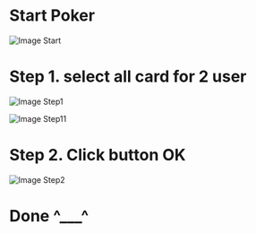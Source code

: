 # Start Poker


![Image Start](https://lh3.googleusercontent.com/qJOvkUGCldBKiC6Ous8L3lnFR9zbw-8vxOYoC1FoSpvoWGVyatTp7RMeo7ChKh_5OfMEiQIfgN3N0-5_q-VTrbwYHqRNCRnJOzVlgsikVCwxMvvGNinSbfXSiAc693RqoODJ4qTlMvcng-HHpzttPB2o9JnrQosimIAtvFzlbA-yaM65oaAyxfoz6-6a_WLHoujmdt_0kcFA7sh60VV4vSvfg_S4_ZmgqdNO6pUn7aHEZpItHtEQmmmpIhX2HNh2p-_2ujOjPmP5XejMtjm4b1-iv4jz-a_DcIYn09ZYZja7lmQcSbqKCdos9fBqNNuQ1avVCc-St_cfRf4snFE_XKZiL1KMxCXZiPV6kkvqyFGlxkkYIPPQFoM95QXC8k6wUtDTvDR9bxIlMaulJjl4O69g-KExQgSu_8YtBJaXxmJj_tYev3LRUQktAIBqbSCO7RcEC1l3Z8Kx7TDcaHlLpdvwRAVm4hDV9gmeCJfBnf3QFJ5Pjjnr8rlKlCziaPUcVM-BmjfQIY5hCK13ur2ArhV0upgihvj6QxAvbKFX8-oeyESz8Oztz_ZKyivMQlt_bd50rI6NM4BfGRseVC_1H2K1iQ=w538-h955-no)

# Step 1. select all card for 2 user

![Image Step1](https://lh3.googleusercontent.com/JPgfe8WnZvWM2momDyqC4BPfvxRm7BKIm9FKpaWgKHrfaT8O4FiQIfv57uMgzHBFZbnuRirirQTbJTTd5k_ledNJ2cX6am5CA6LW7r4x4DzzrW7M_vMqo3KQRbtUlfF4AkgUpScYea13SLcHfJTg_Qle874s2hkyQIBtRyqtrStbq_4g5j2nWSegVguqx_j55sLeUTXlHUaFpe8KQwGjJPN2kMOt2WJyeqCMHErsqLhjFxU4UVpatHRQeK0fm6pzDi-EijGeaHJ02KkZYZ0TdaJqXei5hsJ-LerAXorgAhOQk2OOSiF1RPkg12jUHX4LoN-vAGYu-J96DYcUlGdE9RsNlutOob33qyo9yVH-KmiG14gsuDocKkyn6ljUTwkU6ORH6eUPDzeLU_42sl0xOuQ1u1NjtftUApTkFjyKDVq5qRnJ64Z2f17hHMuLdoUZMf9q5smgQHJJjeHlJ5G12WSmtoRehyZcZzGaVWxgRVxqa9P29mZxJr_EZVs0XgUbLzHPqg5WfLQTJGlR2WYb7S466XU0vSIgRgI-pNSB2wjP2u8xsW8PkkUDsIVp81HoWL2Z7YOVJnEW0tabf4S5VEirbA=w538-h955-no)


![Image Step11](https://lh3.googleusercontent.com/4_2dmOq_LQ8lKb81hh7o6AobmUvjwDKnNap0Y-IYEPq4d4qrWVjkKM2Irz58KhAftNqv2yfKRQLvqyoV1R1HoBH8fVLiDZpgQ9mKUiicQr7hpxwUK9CrfwxlLceX9oor6zE2kQlqZrs3tl8Euubx2MDQvUQ73DIJKTfzAr6QzxG_DC_wrQPKQ9Ewz-booX7_c95S9GzupsoPh6x7iR2GDRQPi_AhMYlqO_3X2xzwdPuvaEISjY4hboWyigmb__M6yMSndTqAxLFqxWwK5MMOo1zqhbVzyH2RV4QQJ_QeKHKQSis1hYMsVirnj7hAYommP5FKXLX1ihc8XcWMAdNr12gCcovrjx9dHcOJzR0W3j79KXt4zldgR59awXVEtdf0HrPzFbJiHEsXjPfc30KlG8Kz7JSgMK3k6R_b7d7L4Cq8Kz2VSPI1ppeATbmaEOrRZ8V-VZQgR38QOiSNDhmMHY1rZnwi76AuR-Ty_zwhGJnn_skT0ZvsPWXbS02C8Qn0PmiWLhIx33gu70snDZbAqgYF2U_PariEmfC7y-qq_Vqubt5fkfqTWkCkoJyeh0q7LV6Wz_6HhdED9b9G_BBHdfJBIw=w538-h955-no)

# Step 2. Click button OK

![Image Step2](https://lh3.googleusercontent.com/RQaUMqRk02edrm_IErlRKqYAScpPt8gbWqJR_VZIVTOp2GJBB2oc21rhY8xOh2IeHrIrBRLpNxWK5VUwA-LiB0An1FQcumo2s7VTBJ9vqXj3OGdmuyIqKRgeMzuFG7G9Ayrd2SGj7_W3HzxbBmGL7_muLvcKQdNS_9E3A0f8UOY0J8rI0IczE24BHhdRRI6oemyR0pMZFHIq0JiDfHDB7jfyjNCOUy02PhjsfCWWIvf-6mbyVD9l35bcfb31Z9vLllBPuYjyOY0Nf81w594rQOLe5bcufQXXW0Yk6aFhJ5Sj8WuBLdFNDXl9L-jt_uR_d40l-3Hd7IrS9Z5TPKEwo30VTkJlhbH6LOIRdNCLrMQVDGgcr2bJgInlOxHahTAuzuMFJJDHpBFhKjTtH6avYqHb9IjP6VRbLQFGzqT7jbygY5wc6xqinD8WjQdBG4szD3JIZwP2JXRMa0h5M5wkVWhhyT3ap4aI7R-LrJvcl7zmuHw-ibc-gH6GLiujtodz8Ol-poR6DWLGs1DU69CUKbSJT9NSviCIuvMe2Dn2mEb4Dm1JVAdXFOd92uB2yBy2wRBhHKHkJlzphtIcqPhxTVKJrw=w538-h955-no)

# Done ^___^

